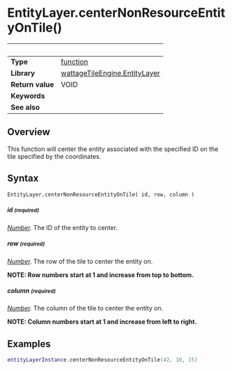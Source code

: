 # EntityLayer.centerNonResourceEntityOnTile()

|                      | &nbsp;
| -------------------- | ---------------------------------------------------------------
| __Type__             | [function](http://docs.coronalabs.com/api/type/Function.html)
| __Library__          | [wattageTileEngine.EntityLayer](type_entityLayer.markdown)
| __Return value__     | VOID
| __Keywords__         |
| __See also__         |


## Overview

This function will center the entity associated with the specified ID
on the tile specified by the coordinates.


## Syntax

	EntityLayer.centerNonResourceEntityOnTile( id, row, column )

##### id <small>(required)</small>
_[Number](https://docs.coronalabs.com/api/type/Number.html)._
The ID of the entity to center.

##### row <small>(required)</small>
_[Number](https://docs.coronalabs.com/api/type/Number.html)._
 The row of the tile to center the entity on.

 **NOTE: Row numbers start at 1 and increase from top to bottom.**

##### column <small>(required)</small>
_[Number](https://docs.coronalabs.com/api/type/Number.html)._
The column of the tile to center the entity on.

**NOTE: Column numbers start at 1 and increase from left to right.**

## Examples

``````lua
entityLayerInstance.centerNonResourceEntityOnTile(42, 10, 15)
``````
